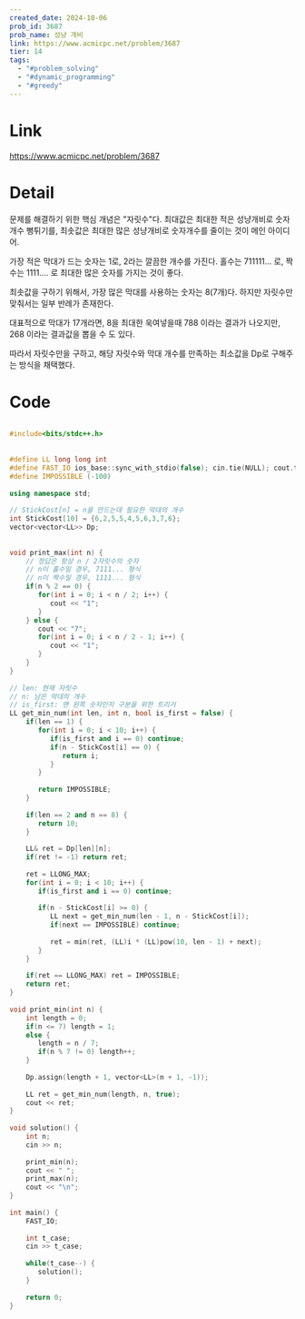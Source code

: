 ```yaml
---
created_date: 2024-10-06
prob_id: 3687
prob_name: 성냥 개비
link: https://www.acmicpc.net/problem/3687
tier: 14
tags:
  - "#problem_solving"
  - "#dynamic_programming"
  - "#greedy"
---
```


# Link
https://www.acmicpc.net/problem/3687

# Detail
문제를 해결하기 위한 핵심 개념은 "자릿수"다.
최대값은 최대한 적은 성냥개비로 숫자개수 뻥튀기를,
최솟값은 최대한 많은 성냥개비로 숫자개수를 줄이는 것이 메인 아이디어.

가장 적은 막대가 드는 숫자는 1로, 2라는 깔끔한 개수를 가진다.
홀수는 711111... 로, 짝수는 1111.... 로 최대한 많은 숫자를 가지는 것이 좋다.

최솟값을 구하기 위해서, 가장 많은 막대를 사용하는 숫자는 8(7개)다.
하지만 자릿수만 맞춰서는 일부 반례가 존재한다.

대표적으로 막대가 17개라면,
8을 최대한 욱여넣을때 788 이라는 결과가 나오지만,
268 이라는 결과값을 뽑을 수 도 있다. 

따라서 자릿수만을 구하고, 해당 자릿수와 막대 개수를 만족하는 최소값을 Dp로 구해주는 방식을 채택했다.


# Code
```cpp

#include<bits/stdc++.h>  
  
  
#define LL long long int  
#define FAST_IO ios_base::sync_with_stdio(false); cin.tie(NULL); cout.tie(NULL);  
#define IMPOSSIBLE (-100)  
  
using namespace std;  
  
// StickCost[n] = n을 만드는데 필요한 막대의 개수  
int StickCost[10] = {6,2,5,5,4,5,6,3,7,6};  
vector<vector<LL>> Dp;  
  
  
void print_max(int n) {  
    // 정답은 항상 n / 2자릿수의 숫자  
    // n이 홀수일 경우, 7111... 형식  
    // n이 짝수일 경우, 1111... 형식  
    if(n % 2 == 0) {  
       for(int i = 0; i < n / 2; i++) {  
          cout << "1";  
       }  
    } else {  
       cout << "7";  
       for(int i = 0; i < n / 2 - 1; i++) {  
          cout << "1";  
       }  
    }  
}  
  
// len: 현재 자릿수  
// n: 남은 막대의 개수  
// is_first: 맨 왼쪽 숫자인지 구분을 위한 트리거  
LL get_min_num(int len, int n, bool is_first = false) {  
    if(len == 1) {  
       for(int i = 0; i < 10; i++) {  
          if(is_first and i == 0) continue;  
          if(n - StickCost[i] == 0) {  
             return i;  
          }  
       }  
  
       return IMPOSSIBLE;  
    }  
  
    if(len == 2 and n == 8) {  
       return 10;  
    }  
  
    LL& ret = Dp[len][n];  
    if(ret != -1) return ret;  
  
    ret = LLONG_MAX;  
    for(int i = 0; i < 10; i++) {  
       if(is_first and i == 0) continue;  
  
       if(n - StickCost[i] >= 0) {  
          LL next = get_min_num(len - 1, n - StickCost[i]);  
          if(next == IMPOSSIBLE) continue;  
  
          ret = min(ret, (LL)i * (LL)pow(10, len - 1) + next);  
       }  
    }  
  
    if(ret == LLONG_MAX) ret = IMPOSSIBLE;  
    return ret;  
}  
  
void print_min(int n) {  
    int length = 0;  
    if(n <= 7) length = 1;  
    else {  
       length = n / 7;  
       if(n % 7 != 0) length++;  
    }  
  
    Dp.assign(length + 1, vector<LL>(n + 1, -1));  
  
    LL ret = get_min_num(length, n, true);  
    cout << ret;  
}  
  
void solution() {  
    int n;  
    cin >> n;  
  
    print_min(n);  
    cout << " ";  
    print_max(n);  
    cout << "\n";  
}  
  
int main() {  
    FAST_IO;  
  
    int t_case;  
    cin >> t_case;  
  
    while(t_case--) {  
       solution();  
    }  
  
    return 0;  
}

```
